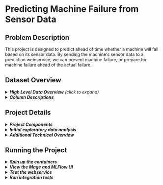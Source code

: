 # Predicting Machine Failure from Sensor Data

## Problem Description
This project is designed to predict ahead of time whether a machine will fail based on its sensor data. By sending the machine's sensor data to a prediction webservice, we can prevent machine failure, or prepare for machine failure ahead of the actual failure.

## Dataset Overview

<details>
<summary><i><b>High Level Data Overview</b> (click to expand)</i></summary>

Kaggle contains a dataset for [Machine Failure Prediction Using Sensor Data](https://www.kaggle.com/datasets/umerrtx/machine-failure-prediction-using-sensor-data?resource=download). The data in that dataset was collected from the sensors on various machines. Each observation contains the data in Columns Description (below), along with whether there was an associated machine failure. The aim of this project is to produce and deploy a Linear Regression model with this data, which can then be used to predict machine failure in advance.<br><br>
</details>

<details>
<summary><i><b>Column Descriptions</b></i></summary>

- footfall: The number of people or objects passing by the machine.
- tempMode: The temperature mode or setting of the machine.
- AQ: Air quality index near the machine.
- USS: Ultrasonic sensor data, indicating proximity measurements.
- CS: Current sensor readings, indicating the electrical current usage of the machine.
- VOC: Volatile organic compounds level detected near the machine.
- RP: Rotational position or RPM (revolutions per minute) of the machine parts.
- IP: Input pressure to the machine.
- Temperature: The operating temperature of the machine.
- fail: Binary indicator of machine failure (1 for failure, 0 for no failure).
</details>

## Project Details

<details>
<summary><b><i>Project Components</i></b></summary>

The emphasis on this project is not on producing the best model possible. It focuses instead on implementing the MLOps steps required to:
- ingest and transform data with Mage AI
- split and encode the dataset in Mage
- train a model in Mage AI, while
    - tracking model training experiments in Mage/MLFlow
    - registering the model in Mage/MLFlow
- run hourly trigger in Mage to automatically re-train the model when data changes
- save the model as a pickle binary
- deploy the model as a web service using Flask/gunicorn
- monitor the pipeline through Mage
- integration testing
    - s3 upload using localstack
    - the prediction webservice using Python's requests module

<br><br>
</details>

<details>
<summary><b><i>Initial exploratory data analysis</i></b></summary>

See `notebooks/1.0-cvd-machine-failure-eda.ipynb`<br><br>
</details>

<details>
<summary><b><i>Additional Technical Overview</i></b></summary>

Training and deployment code is Dockerized. Docker Compose uses three separate docker images to spin up separate containers for Mage, MLFlow, and the Web Service, exposing all ports on host machine.

This dockerized project can be run on your host machine or the steps for running it (below) can be done on cloud, e.g. AWS EC2.

All code has been linted with black, flake8, and isort.

The hourly trigger for the Mage re-training pipeline only executes if data changes. Since the data from Kaggle datasets is not changing, this process has been mocked using the pull request count of an active github repository. It tracks the repo's previous pull request count and if the current count has increased, it triggers a re-training. Since the training data has not actually changed, the resulting model will be the same as the previous one. But since the pull requests are frequent in this repo, it will trigger re-training so that the process can be witnessed.
<br><br>
</details>

## Running the Project

<details>
<summary><b><i>Spin up the containers</i></b></summary>

1. Docker must be installed, and the daemon must be running on the host or cloud machine.
1. Fork or clone this repository into your local machine or into a cloud virtual machine, such as AWS EC2. It contains data, code, docker config needed.
1. `cd` to the project folder you just created, TOP LEVEL ('predict_machine_failure/'). If you run docker-compose from another folder, mlflow will create new directories and data structures for itself instead of using the existing ones.
1. `docker-compose build && docker-compose up`
1. If you are running this on the cloud, you will need to establish ssh connection your local machine and forward port 9696 to use the web service, and if you want to view the Mage and MLFlow UI, also forward ports 6789 and 5000. (this can be done via [Visual Studio Code](https://code.visualstudio.com/docs/remote/ssh))
<br><br>
</details>

<details>
<summary><b><i>View the Mage and MLFlow UI</i></b></summary>

- The Mage UI will be available from your browser at http://localhost:6789. 
    - Navigate to that address.
    - Select the pipelines button at the left.
    - Select the predict_machine_failure pipeline.
    - Select the edit pipeline button at the left.
    - Run each block in order.

- The MLFlow UI will be available at http://localhost:5000
    - The Experiments tab (top) will show the model training experiments that have been run through the Mage pipeline.
    - The Models tab will show the model versions that have been registered through the Mage training/re-training pipelines.
<br><br>
</details>

<details>
<summary><b><i>Test the webservice</i></b></summary>

Gunicorn will be serving the web service at port 9696, but there is no UI for it. It is accessed through API requests, querying the prediction service which returns a result indicating whether or not an action should be taken (due to probable machine failure). The returned JSON has been formatted for human view; it could eaily be changed to a more machine-readable format.

1. With the containers running, open a new terminal and `cd` into the `predict_machine_failure` project folder.
1. `pipenv install` to install requirements.
1. `pipenv run python tests/test_fail.py` to use an observation that will predict machine failure.
1. `pipenv run python tests/test_no_fail.py` to use an observation that will predict machine non-failure.
<br><br>
</details>

<details>
<summary><b><i>Run integration tests</i></b></summary>

The docker containers must be up and running prior to running the test script.

When the tests are done, you may execute docker-compose down if you are finished with the services.

The tests do the following:

- use localstack to create an s3 bucket and upload the model pickle file to it. 
- print a list of buckets created on localstack:s3, and list the files in the bucket that were just created.
- runs tests on the prediction-webservice
- print test result


```
# Begin at the project root directory
cd predict_machine_failure

# Start docker containers
docker-compose build --no-cache
docker-compose up --remove-orphans

# Run integration tests
cd tests/integration_tests/
sh ./run.sh

# Optional: stop docker containers
docker-compose down
```
<br><br>
</details>